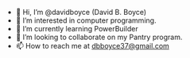 - 👋 Hi, I’m @davidboyce (David B. Boyce)
- 👀 I’m interested in computer programming.
- 🌱 I’m currently learning PowerBuilder
- 💞️ I’m looking to collaborate on my Pantry program.
- 📫 How to reach me at dbboyce37@gmail.com

<!---
davidboyce/davidboyce is a ✨ special ✨ repository because its `README.md` (this file) appears on your GitHub profile.
You can click the Preview link to take a look at your changes.
--->
